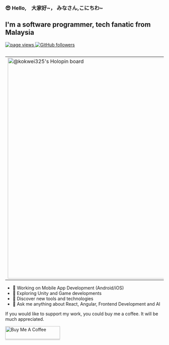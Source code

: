 ### 😎 Hello,　大家好~， みなさん,こにちわ~

## I'm a software programmer, tech fanatic from Malaysia

<a href="https://github.com/Laikokwui/Laikokwui">
   <img src="https://komarev.com/ghpvc/?username=Laikokwui&color=green" alt="page views" />
</a>
<a href="https://github.com/Laikokwui?tab=followers">
    <img alt="GitHub followers" src="https://img.shields.io/github/followers/Laikokwui?style=flat&logo=github">
</a>

##

<table border="0">
 <tr>
   <td>
      <a href="https://holopin.me/kokwei325">
        <img
          src="https://holopin.me/kokwei325"
          alt="@kokwei325's Holopin board"
          width="700"
        />
      </a>
   </td>
    <td>
      <a href="https://app.daily.dev/kokwei325">
        <img src="https://api.daily.dev/devcards/79ca39994b55489f8b63eb7e66440792.png?r=g56" width="200" alt="Lai Kok Wui's Dev Card"/>
      </a>
    </td>
 </tr>
</table>

- :telescope: Working on Mobile App Development (Android/iOS)
- :seedling: Exploring Unity and Game developments
- :blue_car: Discover new tools and technologies
- :speech_balloon: Ask me anything about React, Angular, Frontend Development and AI


If you would like to support my work, you could buy me a coffee. It will be much appreciated. 

<a href="https://www.buymeacoffee.com/kokwuilai" target="_blank"><img src="https://www.buymeacoffee.com/assets/img/custom_images/orange_img.png" alt="Buy Me A Coffee" style="height: 41px !important;width: 174px !important;box-shadow: 0px 3px 2px 0px rgba(190, 190, 190, 0.5) !important;-webkit-box-shadow: 0px 3px 2px 0px rgba(190, 190, 190, 0.5) !important;" ></a>

